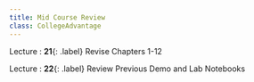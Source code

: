 ```yaml
---
title: Mid Course Review
class: CollegeAdvantage
---
```


Lecture
: **21**{: .label} Revise Chapters 1-12

Lecture
: **22**{: .label} Review Previous Demo and Lab Notebooks

